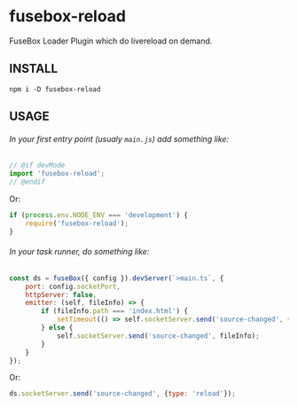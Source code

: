 fusebox-reload
==============
FuseBox Loader Plugin which do livereload on demand.

INSTALL
---
```
npm i -D fusebox-reload
```

USAGE
---
###### In your first entry point (usualy `main.js`) add something like:
```js
// @if devMode
import 'fusebox-reload';
// @endif
```

Or:
```js
if (process.env.NODE_ENV === 'development') {
    require('fusebox-reload');
}
```
###### In your task runner, do something like:
```js
const ds = fuseBox({ config }).devServer(`>main.ts`, {
    port: config.socketPort,
    httpServer: false,
    emitter: (self, fileInfo) => {
        if (fileInfo.path === 'index.html') {
            setTimeout(() => self.socketServer.send('source-changed', {type: 'reload'}), 200);
        } else {
            self.socketServer.send('source-changed', fileInfo);
        }
    }
});
```

Or:
```js
ds.socketServer.send('source-changed', {type: 'reload'});
```
